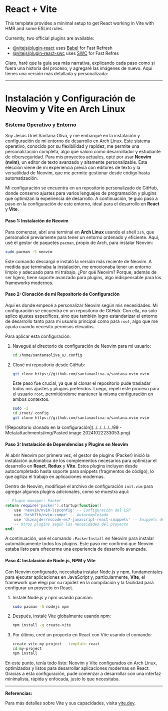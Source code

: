 # React + Vite

This template provides a minimal setup to get React working in Vite with HMR and some ESLint rules.

Currently, two official plugins are available:

- [@vitejs/plugin-react](https://github.com/vitejs/vite-plugin-react/blob/main/packages/plugin-react/README.md) uses [Babel](https://babeljs.io/) for Fast Refresh
- [@vitejs/plugin-react-swc](https://github.com/vitejs/vite-plugin-react-swc) uses [SWC](https://swc.rs/) for Fast Refres

Claro, haré que la guía sea más narrativa, explicando cada paso como si fuera una historia del proceso, y agregaré las imágenes de nuevo. Aquí tienes una versión más detallada y personalizada:

---

# **Instalación y Configuración de Neovim y Vite en Arch Linux**

### **Sistema Operativo y Entorno**

Soy Jesús Uriel Santana Oliva, y me embarqué en la instalación y configuración de mi entorno de desarrollo en Arch Linux. Este sistema operativo, conocido por su flexibilidad y rapidez, me permite una personalización completa, algo que valoro como desarrollador y estudiante de ciberseguridad. Para mis proyectos actuales, opté por usar **Neovim (nvim)**, un editor de texto avanzado y altamente personalizable. Esta elección viene de mi experiencia previa con editores de texto y la versatilidad de Neovim, que me permite gestionar desde código hasta automatización.

Mi configuración se encuentra en un repositorio personalizado de GitHub, donde conservo ajustes para varios lenguajes de programación y plugins que optimizan la experiencia de desarrollo. A continuación, te guío paso a paso en la configuración de este entorno, ideal para el desarrollo en **React** y **Vite**.

#### **Paso 1: Instalación de Neovim**

Para comenzar, abrí una terminal en **Arch Linux** usando el shell `zsh`, que personalicé previamente para tener un entorno ordenado y eficiente. Aquí, usé el gestor de paquetes `pacman`, propio de Arch, para instalar Neovim:

```bash
sudo pacman -S neovim
```

Este comando descargó e instaló la versión más reciente de Neovim. A medida que terminaba la instalación, me emocionaba tener un entorno limpio y adecuado para mi trabajo. ¿Por qué Neovim? Porque, además de ser ligero, tiene soporte avanzado para plugins, algo indispensable para los frameworks modernos.

#### **Paso 2: Clonación de mi Repositorio de Configuración**

Aquí es donde empecé a personalizar Neovim según mis necesidades. Mi configuración se encuentra en un repositorio de GitHub. Con ella, no solo aplico ajustes específicos, sino que también logro estandarizar el entorno de desarrollo tanto para mi usuario principal como para `root`, algo que me ayuda cuando necesito permisos elevados.

Para aplicar esta configuración:

1. Navegué al directorio de configuración de Neovim para mi usuario:

   ```bash
   cd /home/santanaoliva_u/.config
   ```

2. Cloné mi repositorio desde GitHub:

   ```bash
   git clone https://github.com/santanaoliva-u/santana.nvim nvim
   ```

   Este paso fue crucial, ya que al clonar el repositorio pude trasladar todos mis ajustes y plugins preferidos. Luego, repetí este proceso para el usuario `root`, permitiéndome mantener la misma configuración en ambos contextos.

   ```bash
   sudo -i
   cd /root/.config
   git clone https://github.com/santanaoliva-u/santana.nvim nvim
   ```

![Repositorio clonado en la configuración](../../../../../99 - Meta/attachments/img/Pasted image 20241022233053.png)

#### **Paso 3: Instalación de Dependencias y Plugins en Neovim**

Al abrir Neovim por primera vez, el gestor de plugins (Packer) inició la instalación automática de los complementos necesarios para optimizar el desarrollo en **React**, **Redux** y **Vite**. Estos plugins incluyen desde autocompletado hasta soporte para snippets (fragmentos de código), lo que agiliza el trabajo en aplicaciones modernas.

Dentro de Neovim, modifiqué el archivo de configuración `init.vim` para agregar algunos plugins adicionales, como se muestra aquí:

```lua
-- Plugin manager: Packer
return require('packer').startup(function()
    use 'neovim/nvim-lspconfig' -- Configuración del LSP
    use 'hrsh7th/nvim-compe' -- Autocompletado
    use 'dsznajder/vscode-es7-javascript-react-snippets' -- Snippets de React/Redux/React Native
    -- Otros plugins según las necesidades del proyecto
end)
```

A continuación, usé el comando `:PackerInstall` en Neovim para instalar automáticamente todos los plugins. Este paso me confirmó que Neovim estaba listo para ofrecerme una experiencia de desarrollo avanzada.

#### **Paso 4: Instalación de Node.js, NPM y Vite**

Con Neovim configurado, necesitaba instalar Node.js y npm, fundamentales para ejecutar aplicaciones en JavaScript y, particularmente, **Vite**, el framework que elegí por su rapidez en la compilación y la facilidad para configurar un proyecto en React.

1. Instalé Node.js y npm usando pacman:

   ```bash
   sudo pacman -S nodejs npm
   ```

2. Después, instalé Vite globalmente usando npm:

   ```bash
   npm install -g create-vite
   ```

3. Por último, creé un proyecto en React con Vite usando el comando:

   ```bash
   create-vite my-project --template react
   cd my-project
   npm install
   ```

En este punto, tenía todo listo: Neovim y Vite configurados en Arch Linux, optimizados y listos para desarrollar aplicaciones modernas en React. Gracias a esta configuración, pude comenzar a desarrollar con una interfaz minimalista, rápida y enfocada, justo lo que necesitaba.

---

**Referencias:**

Para más detalles sobre Vite y sus capacidades, visita [vite.dev](https://vite.dev).
